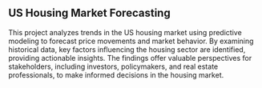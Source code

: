 ## US Housing Market Forecasting

This project analyzes trends in the US housing market using predictive modeling to forecast price movements and market behavior. By examining historical data, 
key factors influencing the housing sector are identified, providing actionable insights. The findings offer valuable perspectives for stakeholders, including 
investors, policymakers, and real estate professionals, to make informed decisions in the housing market.
